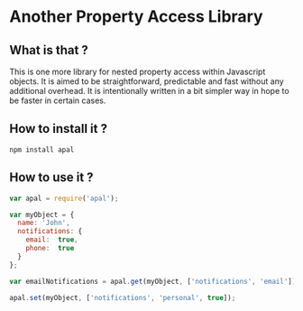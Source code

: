 # Another Property Access Library

## What is that ?

This is one more library for nested property access within Javascript objects. It is aimed to be straightforward, predictable and fast without any additional overhead. It is intentionally written in a bit simpler way in hope to be faster in certain cases. 

## How to install it ?

```
npm install apal
```

## How to use it ?

```javascript
var apal = require('apal');

var myObject = {
  name: 'John',
  notifications: {
    email:  true,
    phone:  true
  }
};

var emailNotifications = apal.get(myObject, ['notifications', 'email']);

apal.set(myObject, ['notifications', 'personal', true]);

```